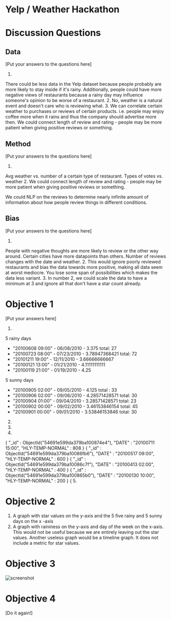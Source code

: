 # Yelp / Weather Hackathon

# Discussion Questions

## Data

[Put your answers to the questions here]

1.
There could be less data in the Yelp dataset because people probably are more likely to stay inside if it's rainy.  Additionally, people could have more negative views of restaurants because a rainy day may influence someone's opinion to be worse of a restaurant.
2.
No, weather is a natural event and doesn't care who is reviewing what.
3.
We can correlate certain weather to purchases or reviews of certain products. i.e. people may enjoy coffee more when it rains and thus the company should advertise more then.  We could connect length of review and rating - people may be more patient when giving positive reviews or something.

## Method

[Put your answers to the questions here]

1.
Avg weather vs. number of a certain type of restaurant.
Types of votes vs. weather
2.
We could connect length of review and rating - people may be more patient when giving positive reviews or something.

We could NLP on the reviews to determine nearly infinite amount of information about how people review things in different conditions.


## Bias

[Put your answers to the questions here]

1.
People with negative thoughts are more likely to review or the other way around. Certain cities have more datapoints than others.  Number of reviews changes with the date and weather.
2.
This would ignore poorly reviewed restaurants and bias the data towards more positive, making all data seem at worst mediocre. You lose some span of possibilities which makes the data less variant.
3.
In number 2, we could scale the data to have a minimum at 3 and ignore all that don't have a star count already.

# Objective 1
[Put your answers here]

1.
5 rainy days 
 * "20100608 09:00" - 06/08/2010 - 3.375   total: 27
 * "20100723 08:00" - 07/23/2010 - 3.78947368421  total: 72
 * "20101211 19:00" - 12/11/2010 - 3.66666666667
 * "20100121 13:00" - 01/21/2010 - 4.11111111111
 * "20100119 21:00" - 01/19/2010 - 4.25

5 sunny days
 * "20100905 02:00" - 09/05/2010 - 4.125 total : 33
 * "20100906 02:00" - 09/06/2010 - 4.28571428571 total: 30
 * "20100904 01:00" - 09/04/2010 - 3.28571428571 total: 23
 * "20100902 00:00" - 09/02/2010 - 3.46153846154 total: 45
 * "20100901 00:00" - 09/01/2010 - 3.53846153846 total: 30
2.
3.
4.
{
        "_id" : ObjectId("54691e599da379ba100874e4"),
        "DATE" : "20100711 15:00",
        "HLY-TEMP-NORMAL" : 808
}
{
        "_id" : ObjectId("54691e599da379ba10086fb6"),
        "DATE" : "20100517 09:00",
        "HLY-TEMP-NORMAL" : 600
}
{
        "_id" : ObjectId("54691e599da379ba10086c7f"),
        "DATE" : "20100413 02:00",
        "HLY-TEMP-NORMAL" : 400
}
{
        "_id" : ObjectId("54691e599da379ba100865b0"),
        "DATE" : "20100130 10:00",
        "HLY-TEMP-NORMAL" : 200
}
{
5.

# Objective 2

1. A graph with star values on the y-axis and the 5 five rainy and 5 sunny days on the x -axis
2. A graph with raininess on the y-axis and day of the week on the x-axis. This would not be useful because we are entirely leaving out the star values. Another useless graph would be a timeline graph. It does not include a metric for star values.

# Objective 3
![screenshot](http://i.imgur.com/K8FW4tY.png)

# Objective 4

[Do it again!]


